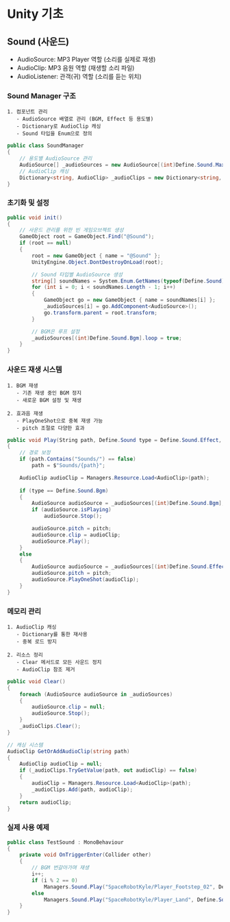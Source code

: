 # Unity 기초

## Sound (사운드)
  - AudioSource: MP3 Player 역할 (소리를 실제로 재생)
  - AudioClip: MP3 음원 역할 (재생할 소리 파일)
  - AudioListener: 관객(귀) 역할 (소리를 듣는 위치)

### Sound Manager 구조
    1. 컴포넌트 관리
       - AudioSource 배열로 관리 (BGM, Effect 등 용도별)
       - Dictionary로 AudioClip 캐싱
       - Sound 타입을 Enum으로 정의

```c#
public class SoundManager
{
    // 용도별 AudioSource 관리
    AudioSource[] _audioSources = new AudioSource[(int)Define.Sound.MaxCount];
    // AudioClip 캐싱
    Dictionary<string, AudioClip> _audioClips = new Dictionary<string, AudioClip>();
}
```

### 초기화 및 설정
```c#
public void init()
{
    // 사운드 관리를 위한 빈 게임오브젝트 생성
    GameObject root = GameObject.Find("@Sound");
    if (root == null)
    {
        root = new GameObject { name = "@Sound" };
        UnityEngine.Object.DontDestroyOnLoad(root);

        // Sound 타입별 AudioSource 생성
        string[] soundNames = System.Enum.GetNames(typeof(Define.Sound));
        for (int i = 0; i < soundNames.Length - 1; i++)
        {
            GameObject go = new GameObject { name = soundNames[i] };
            _audioSources[i] = go.AddComponent<AudioSource>();
            go.transform.parent = root.transform;
        }

        // BGM은 루프 설정
        _audioSources[(int)Define.Sound.Bgm].loop = true;
    }
}
```

### 사운드 재생 시스템
    1. BGM 재생
       - 기존 재생 중인 BGM 정지
       - 새로운 BGM 설정 및 재생
    
    2. 효과음 재생
       - PlayOneShot으로 중복 재생 가능
       - pitch 조절로 다양한 효과

```c#
public void Play(String path, Define.Sound type = Define.Sound.Effect, float pitch = 1.0f)
{
    // 경로 보정
    if (path.Contains("Sounds/") == false)
        path = $"Sounds/{path}";

    AudioClip audioClip = Managers.Resource.Load<AudioClip>(path);
    
    if (type == Define.Sound.Bgm)
    {
        AudioSource audioSource = _audioSources[(int)Define.Sound.Bgm];
        if (audioSource.isPlaying)
            audioSource.Stop();

        audioSource.pitch = pitch;
        audioSource.clip = audioClip;
        audioSource.Play();
    }
    else
    {
        AudioSource audioSource = _audioSources[(int)Define.Sound.Effect];
        audioSource.pitch = pitch;
        audioSource.PlayOneShot(audioClip);
    }
}
```

### 메모리 관리
    1. AudioClip 캐싱
       - Dictionary를 통한 재사용
       - 중복 로드 방지
    
    2. 리소스 정리
       - Clear 메서드로 모든 사운드 정지
       - AudioClip 참조 제거

```c#
public void Clear()
{
    foreach (AudioSource audioSource in _audioSources)
    {
        audioSource.clip = null;
        audioSource.Stop();
    }
    _audioClips.Clear();
}

// 캐싱 시스템
AudioClip GetOrAddAudioClip(string path)
{
    AudioClip audioClip = null;
    if (_audioClips.TryGetValue(path, out audioClip) == false)
    {
        audioClip = Managers.Resource.Load<AudioClip>(path);
        _audioClips.Add(path, audioClip);
    }     
    return audioClip;
}
```

### 실제 사용 예제
```c#
public class TestSound : MonoBehaviour
{
    private void OnTriggerEnter(Collider other) 
    {
        // BGM 번갈아가며 재생
        i++;
        if (i % 2 == 0)
            Managers.Sound.Play("SpaceRobotKyle/Player_Footstep_02", Define.Sound.Bgm);
        else
            Managers.Sound.Play("SpaceRobotKyle/Player_Land", Define.Sound.Bgm);
    }
}
```